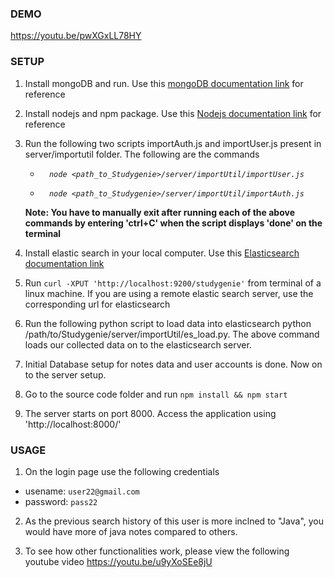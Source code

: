 ### DEMO
https://youtu.be/pwXGxLL78HY

### SETUP
1. Install mongoDB and run. Use this [mongoDB documentation link](https://docs.mongodb.com/manual/installation/) for reference

2. Install nodejs and npm package. Use this [Nodejs documentation link](https://nodejs.org/en/download/) for reference

3. Run the following two scripts importAuth.js and importUser.js present in server/importutil folder. The following are the commands

   * *```  node <path_to_Studygenie>/server/importUtil/importUser.js```*

   *  *```  node <path_to_Studygenie>/server/importUtil/importAuth.js```*

   **Note: You have to manually exit after running each of the above commands by entering 'ctrl+C' when the script displays 'done' on the terminal**

4. Install elastic search in your local computer. Use this [Elasticsearch documentation link](https://www.elastic.co/guide/en/elasticsearch/reference/current/_installation.html)

5. Run ```curl -XPUT 'http://localhost:9200/studygenie'``` from terminal of a linux machine. If you are using a remote elastic search server, use the corresponding url for elasticsearch

6. Run the following python script to load data into elasticsearch
python /path/to/Studygenie/server/importUtil/es_load.py. The above command loads our collected data on to the elasticsearch server.

7. Initial Database setup for notes data and user accounts is done. Now on to the server setup.

8. Go to the source code folder and run ```npm install && npm start```

9. The server starts on port 8000. Access the application using 'http://localhost:8000/'

### USAGE
1. On the login page use the following credentials
  * usename: ```user22@gmail.com```
  * password: ```pass22```

2. As the previous search history of this user is more inclned to "Java", you would have more of java notes compared to others.

3. To see how other functionalities work, please view the following youtube video https://youtu.be/u9yXoSEe8jU

